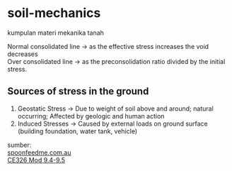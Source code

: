 # soil-mechanics
kumpulan materi mekanika tanah

Normal consolidated line -> as the effective stress increases the void decreases    
Over consolidated line -> as the preconsolidation ratio divided by the initial stress.

## Sources of stress in the ground

1. Geostatic Stress -> Due to weight of soil above and around; natural occurring; Affected by geologic and human action
2. Induced Stresses -> Caused by external loads on ground surface (building foundation, water tank, vehicle)


sumber:    
[spoonfeedme.com.au](https://spoonfeedme.com.au/course/148/super/soil101/geology-soil-and-geotechnical-engineering/video/12007)    
[CE326 Mod 9.4-9.5](https://www.youtube.com/watch?v=H--PYHEXv5g)

